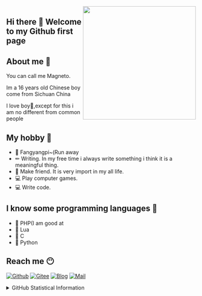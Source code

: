 <img align="right"  width="300" height="300" src="https://q1.qlogo.cn/g?b=qq&nk=2357307393&s=640">

## Hi there 👋 Welcome to my Github first page

## About me 🤔

You can call me Magneto.

Im a 16 years old Chinese boy come from Sichuan China

I love boy🌈,except for this i am no different from common people

## My hobby 🧡

- 🤣 Fangyangpi~(Run away
- ✏  Writing. In my free time i always write something i think it is a meaningful thing.
- 🤝 Make friend. It is very import in my all life.
- 💻 Play computer games.
- 💻 Write code.

## I know some programming languages 🤖

- 🍓 PHP(I am good at
- 🍓 Lua
- 🍓 C
- 🍓 Python

## Reach me 😶
[![Github](https://img.shields.io/github/followers/ouyangyanhuo?style=for-the-badge&logo=github)](https://github.com/ouyangyanhuo)
[![Gitee](https://img.shields.io/badge/Gitee-Magnetokuwan-red?style=for-the-badge&logo=gitee)](https://gitee.com/Magnetokuwan)
[![Blog](https://img.shields.io/badge/Blog-幸吾有志-blue?style=for-the-badge)](https://www.symbk.cn/)
[![Mail](https://img.shields.io/badge/EMAIL-magento@88.com-e?style=for-the-badge)](mailto:magento@88.com)

<details>
  
<summary>GitHub Statistical Information</summary>
<br><br>
  
<img align="center" width="51%" src="https://github-readme-stats.vercel.app/api/top-langs/?username=ouyangyanhuo&show_icons=true" />
<br><br>
<img align="center" src="https://github-readme-stats.anuraghazra1.vercel.app/api?username=ouyangyanhuo&show_icons=true" />
<br><br>
 
<img align="center" width="1708" src="https://cdn.jsdelivr.net/gh/fyhgay/CDNS@latest/2021/07/16/1c0bb6fd8b5029f886b799a162b1d1ba.png">

</details>

